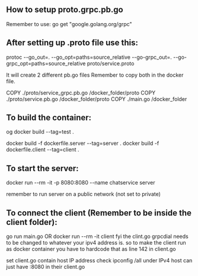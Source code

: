 ## How to setup proto.grpc.pb.go

	
Remember to use: go get "google.golang.org/grpc"

## After setting up .proto file use this:

protoc --go_out=. --go_opt=paths=source_relative --go-grpc_out=. --go-grpc_opt=paths=source_relative proto/service.proto

It will create 2 different pb.go files
Remember to copy both in the docker file. 

COPY ./proto/service_grpc.pb.go /docker_folder/proto
COPY ./proto/service.pb.go /docker_folder/proto
COPY ./main.go /docker_folder

## To build the container:

og
docker build --tag=test .


docker build -f dockerfile.server --tag=server .
docker build -f dockerfile.client --tag=client .


## To start the server:

docker run --rm -it  -p 8080:8080 --name chatservice server

remember to run server on a public network (not set to private)

## To connect the client (Remember to be inside the client folder):

go run main.go
OR
docker run --rm  -it client
fyi the clint.go grpcdial needs to be changed to whatever your ipv4 address is. so to make the client run as docker container you have to hardcode that as line 142 in client.go 

set client.go contain host IP address 
check ipconfig /all under IPv4 
host can just have :8080 in their client.go



